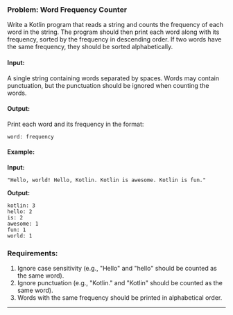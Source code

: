 ### Problem: **Word Frequency Counter**

Write a Kotlin program that reads a string and counts the frequency of each word in the string. The program should then print each word along with its frequency, sorted by the frequency in descending order. If two words have the same frequency, they should be sorted alphabetically.

#### Input:
A single string containing words separated by spaces. Words may contain punctuation, but the punctuation should be ignored when counting the words.

#### Output:
Print each word and its frequency in the format:
```
word: frequency
```

#### Example:

**Input:**
```
"Hello, world! Hello, Kotlin. Kotlin is awesome. Kotlin is fun."
```

**Output:**
```
kotlin: 3
hello: 2
is: 2
awesome: 1
fun: 1
world: 1
```

### Requirements:
1. Ignore case sensitivity (e.g., "Hello" and "hello" should be counted as the same word).
2. Ignore punctuation (e.g., "Kotlin." and "Kotlin" should be counted as the same word).
3. Words with the same frequency should be printed in alphabetical order.

---
